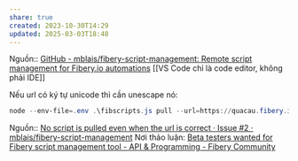 ```yaml
---
share: true
created: 2023-10-30T14:29
updated: 2025-03-03T18:48
---
```

Nguồn:: [GitHub - mblais/fibery-script-management: Remote script management for Fibery.io automations](https://github.com/mblais/fibery-script-management)
[[VS Code chỉ là code editor, không phải IDE]]

Nếu url có ký tự unicode thì cần unescape nó:
```PowerShell
node --env-file=.env .\fibscripts.js pull --url=https://quacau.fibery.io/fibery/space/Định_kỳ_đóng_phí/database/Hợp_đồng/automations/rule/6799ad300d3901c00626d49e/actions
```
Nguồn:: [No script is pulled even when the url is correct · Issue #2 · mblais/fibery-script-management](https://github.com/mblais/fibery-script-management/issues/2)
Nơi thảo luận: [Beta testers wanted for Fibery script management tool - API & Programming - Fibery Community](https://community.fibery.io/t/beta-testers-wanted-for-fibery-script-management-tool/5466/14)